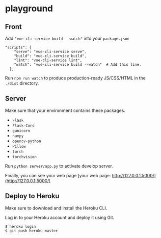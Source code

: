 # playground

## Front

Add ```"vue-cli-service build --watch"``` into your `package.json`

```
"scripts": {
    "serve": "vue-cli-service serve",
    "build": "vue-cli-service build",
    "lint": "vue-cli-service lint",
    "watch": "vue-cli-service build --watch"  # Add this line.
  },
```

Run ```npm run watch``` to produce production-ready JS/CSS/HTML in the `./dist` directory.

## Server

Make sure that your environment contains these packages.
- `Flask`
- `Flask-Cors`
- `gunicorn`
- `numpy`
- `opencv-python`
- `Pillow`
- `torch`
- `torchvision`

Run ```python server/app.py``` to activate develop server.

Finally, you can see your web page [your web page: http://127.0.0.1:5000/](http://127.0.0.1:5000/)


## Deploy to Heroku

Make sure to download and install the Heroku CLI.

Log in to your Heroku account and deploy it using Git.
```
$ heroku login
$ git push heroku master
```